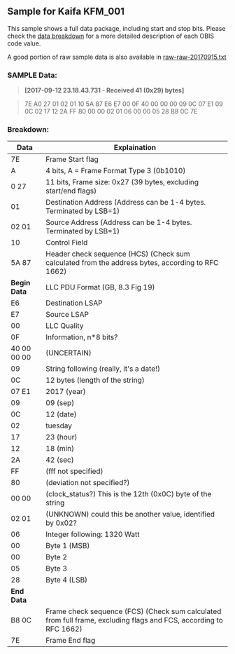 ## Sample for Kaifa KFM_001

This sample shows a full data package, including start and stop bits.
Please check the [data breakdown](./obisdata.md) for a more detailed description of each OBIS code value.

A good portion of raw sample data is also available in [raw-raw-20170915.txt](./raw-raw-20170915.txt)

### SAMPLE Data:
> **[2017-09-12 23.18.43.731 - Received 41 (0x29) bytes]**

> 7E A0 27 01 02 01 10 5A  87 E6 E7 00 0F 40 00 00  00 09 0C 07 E1 09 0C 02
> 17 12 2A FF 80 00 00 02  01 06 00 00 05 28 B8 0C  7E


### Breakdown:
Data	|	Explaination
--------|-------------
7E 	|	Frame Start flag
A	|	4 bits, A = Frame Format Type 3 (0b1010)
0 27	|	11 bits, Frame size: 0x27 (39 bytes, excluding start/end flags)
01	|	Destination Address (Address can be 1-4 bytes. Terminated by LSB=1)
02 01	|	Source Address (Address can be 1-4 bytes. Terminated by LSB=1)
10	|	Control Field
5A 87	|	Header check sequence (HCS) (Check sum calculated from the address bytes, according to RFC 1662)
**Begin Data**|	LLC PDU Format (GB, 8.3 Fig 19)||
E6	|	Destination LSAP
E7	|	Source LSAP
00	|	LLC Quality
0F 	|	Information, n*8 bits?
40 00 00 00	|	(UNCERTAIN)
09 | String following (really, it's a date!)
0C | 12 bytes (length of the string)
07 E1	|	2017 (year)
09	|	09 (sep)
0C	|	12 (date)
02	|	tuesday 
17	|	23 (hour)
12	|	18 (min)
2A	|	42 (sec)
FF 	|	(fff not specified)
80 	|	(deviation not specified?)
00 00 |	(clock_status?) This is the 12th (0x0C) byte of the string
02 01	|	(UNKNOWN) could this be another value, identified by 0x02?
06 	|	Integer following: 1320 Watt
00 	|	Byte 1 (MSB)
00 	|	Byte 2
05 | Byte 3
28 | Byte 4 (LSB) 
**End Data**|
B8 0C	|	Frame check sequence (FCS) (Check sum calculated from full frame, excluding flags and FCS, according to RFC 1662)
7E	|	Frame End flag
